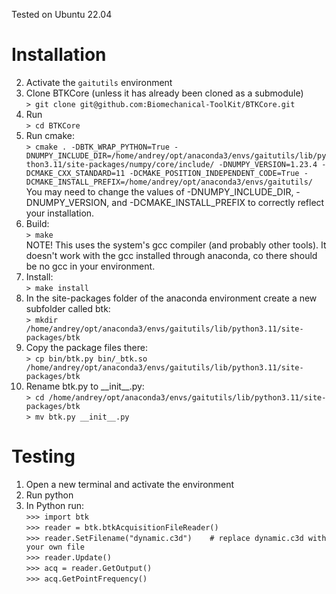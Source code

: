Tested on Ubuntu 22.04

# Installation
2.  Activate the `gaitutils` environment  
3.  Clone BTKCore (unless it has already been cloned as a submodule)  
    `> git clone git@github.com:Biomechanical-ToolKit/BTKCore.git`  
4.  Run  
    `> cd BTKCore`  
5.  Run cmake:  
    `> cmake . -DBTK_WRAP_PYTHON=True -DNUMPY_INCLUDE_DIR=/home/andrey/opt/anaconda3/envs/gaitutils/lib/python3.11/site-packages/numpy/core/include/ -DNUMPY_VERSION=1.23.4 -DCMAKE_CXX_STANDARD=11 -DCMAKE_POSITION_INDEPENDENT_CODE=True -DCMAKE_INSTALL_PREFIX=/home/andrey/opt/anaconda3/envs/gaitutils/`  
    You may need to change the values of -DNUMPY_INCLUDE_DIR, -DNUMPY_VERSION, and -DCMAKE_INSTALL_PREFIX to correctly reflect your installation.  
6.  Build:  
    `> make`  
    NOTE! This uses the system's gcc compiler (and probably other tools). It doesn't work with the gcc installed through anaconda, co there should be no gcc in your environment.  
7.  Install:  
    `> make install`  
8.  In the site-packages folder of the anaconda environment create a new subfolder called btk:  
    `> mkdir /home/andrey/opt/anaconda3/envs/gaitutils/lib/python3.11/site-packages/btk`  
9.  Copy the package files there:  
    `> cp bin/btk.py bin/_btk.so /home/andrey/opt/anaconda3/envs/gaitutils/lib/python3.11/site-packages/btk`  
10. Rename btk.py to \_\_init\_\_.py:  
    `> cd /home/andrey/opt/anaconda3/envs/gaitutils/lib/python3.11/site-packages/btk`  
    `> mv btk.py __init__.py`

# Testing
1.  Open a new terminal and activate the environment  
2.  Run python  
3.  In Python run:  
    `>>> import btk`   
    `>>> reader = btk.btkAcquisitionFileReader()`  
    `>>> reader.SetFilename("dynamic.c3d")    # replace dynamic.c3d with your own file`  
    `>>> reader.Update()`  
    `>>> acq = reader.GetOutput()`  
    `>>> acq.GetPointFrequency()`
